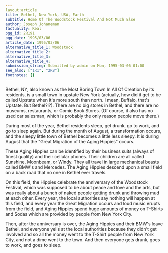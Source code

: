 ```yaml
---
layout:article
title: Bethel, New York, USA, Earth
subtitle: Home Of The Woodstock Festival And Not Much Else
author: Joseph Johaneman
factuality: Real
pgg_id: 2R191
pgg_date: 1995/03/06
article_date: 1995/03/06
alternative_title_1: Woodstock
alternative_title_2: 
alternative_title_3: 
alternative_title_4: 
submission_string: Submitted by admin on Mon, 1995-03-06 01:00
see_also: ["1R1", "2R8"]
footnotes: {}
---
```

<div>
<p>Bethel, NY, also known as the Most Boring Town In All Of Creation by its residents, is a small town in upstate New York (actually, how did it get to be called Upstate when it's more south than north. I mean, Buffalo, that's Upstate. But Bethel?!?). There are no big stores in Bethel, and there are no museums, restaurants, or Comic Book Stores. (Of course, it also has no used car salesman, which is probably the only reason people move there.)</p>
<p>During most of the year, Bethel residents sleep, get drunk, go to work, and go to sleep again. But during the month of August, a transformation occurs, and the sleepy little town of Bethel becomes a little less sleepy. It is during August that the "Great Migration of the Aging Hippies" occurs.</p>
<p>These Aging Hippies can be identified by their business suits (always of finest quality) and their cellular phones. Their children are all called Sunshine, Moonbeam, or Windy. They all travel in large mechanical beasts called BMW's and Mercedes. The Aging Hippies descend upon a small field on a back road that no one in Bethel ever travels.</p>
<p>On this field, the Hippies celebrate the anniversary of the Woodstock Festival, which was supposed to be about peace and love and the arts, but was really about a bunch of naked people getting drunk and throwing mud at each other. Every year, the local authorities say nothing will happen at this field, and every year the Great Migration occurs and loud music erupts from the field, and Aging Hippies spend huge amounts of money on T-Shirts and Sodas which are provided by people from New York City.</p>
<p>Then, after the anniversary is over, the Aging Hippies and their BMW's leave Bethel, and everyone yells at the local authorities because they didn't get involved and so all the money went to the T-Shirt people from New York City, and not a dime went to the town. And then everyone gets drunk, goes to work, and goes to sleep.</p>
</div>

